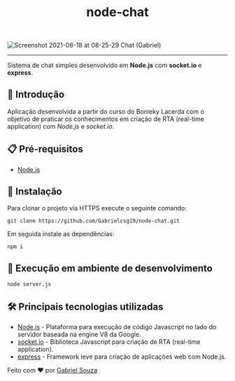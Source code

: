 <h1 align="center">node-chat</h1><br>

![Screenshot 2021-08-18 at 08-25-29 Chat (Gabriel)](https://user-images.githubusercontent.com/54643425/129890192-a10fb297-cb79-4b75-a605-70eb7e924f93.png)

---
Sistema de chat simples desenvolvido em __Node.js__ com __socket.io__ e __express__.

## 🚀 Introdução
Aplicação desenvolvida a partir do curso do Bonieky Lacerda com o objetivo de praticar os conhecimentos em criação de RTA (real-time application) com *Node.js* e *socket.io*.

## :clipboard: Pré-requisitos

- [Node.js](https://nodejs.org/en/download/)

## :wrench: Instalação

Para clonar o projeto via HTTPS execute o seguinte comando:
```
git clone https://github.com/Gabrielcsg19/node-chat.git
```

Em seguida instale as dependências:
```
npm i
```

## 🔨 Execução em ambiente de desenvolvimento

```
node server.js
```

## :hammer_and_wrench: Principais tecnologias utilizadas

- [Node.js](https://nodejs.org/en/) - Plataforma para execução de código Javascript no lado do servidor baseada na engine V8 da Google.
- [socket.io](https://socket.io/) - Biblioteca Javascript para criação de RTA (real-time application).
- [express](https://expressjs.com/) - Framework leve para criação de aplicações web com Node.js.

Feito com :heart: por [Gabriel Souza](https://github.com/Gabrielcsg19)
